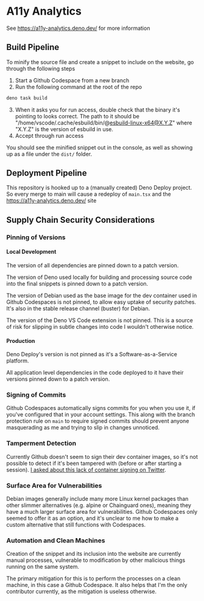 # A11y Analytics

See https://a11y-analytics.deno.dev/ for more information

## Build Pipeline

To minify the source file and create a snippet to include on the website, go through the following steps

1. Start a Github Codespace from a new branch
2. Run the following command at the root of the repo
```bash
deno task build
```
3. When it asks you for run access, double check that the binary it's pointing to looks correct. The path to it should be "/home/vscode/.cache/esbuild/bin/@esbuild-linux-x64@X.Y.Z" where "X.Y.Z" is the version of esbuild in use.
4. Accept through run access

You should see the minified snippet out in the console, as well as showing up as a file under the `dist/` folder.

## Deployment Pipeline

This repository is hooked up to a (manually created) Deno Deploy project. So every merge to main will cause a redeploy of `main.tsx` and the https://a11y-analytics.deno.dev/ site

## Supply Chain Security Considerations

### Pinning of Versions

#### Local Development

The version of all dependencies are pinned down to a patch version.

The version of Deno used locally for building and processing source code into the final snippets is pinned down to a patch version.

The version of Debian used as the base image for the dev container used in Github Codespaces is not pinned, to allow easy uptake of security patches. It's also in the stable release channel (buster) for Debian.

The version of the Deno VS Code extension is not pinned. This is a source of risk for slipping in subtle changes into code I wouldn't otherwise notice.

#### Production

Deno Deploy's version is not pinned as it's a Software-as-a-Service platform.

All application level dependencies in the code deployed to it have their versions pinned down to a patch version.

### Signing of Commits

Github Codespaces automatically signs commits for you when you use it, if you've configured that in your account settings. This along with the branch protection rule on `main` to require signed commits should prevent anyone masquerading as me and trying to slip in changes unnoticed.

### Tamperment Detection

Currently Github doesn't seem to sign their dev container images, so it's not possible to detect if it's been tampered with (before or after starting a session). [I asked about this lack of container signing on Twitter](https://twitter.com/__grunet/status/1632395784942395393?s=20).

### Surface Area for Vulnerabilities

Debian images generally include many more Linux kernel packages than other slimmer alternatives (e.g. alpine or Chainguard ones), meaning they have a much larger surface area for vulnerabilities. Github Codespaces only seemed to offer it as an option, and it's unclear to me how to make a custom alternative that still functions with Codespaces.

### Automation and Clean Machines

Creation of the snippet and its inclusion into the website are currently manual processes, vulnerable to modification by other malicious things running on the same system.

The primary mitigation for this is to perform the processes on a clean machine, in this case a Github Codespace. It also helps that I'm the only contributor currently, as the mitigation is useless otherwise.
